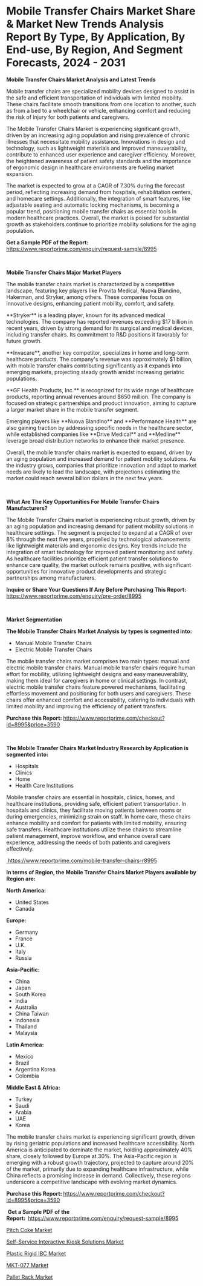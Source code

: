 <p><h1>Mobile Transfer Chairs Market Share & Market New Trends Analysis Report By Type, By Application, By End-use, By Region, And Segment Forecasts, 2024 - 2031</h1></p><p><strong>Mobile Transfer Chairs Market Analysis and Latest Trends</strong></p>
<p><p>Mobile transfer chairs are specialized mobility devices designed to assist in the safe and efficient transportation of individuals with limited mobility. These chairs facilitate smooth transitions from one location to another, such as from a bed to a wheelchair or vehicle, enhancing comfort and reducing the risk of injury for both patients and caregivers.</p><p>The Mobile Transfer Chairs Market is experiencing significant growth, driven by an increasing aging population and rising prevalence of chronic illnesses that necessitate mobility assistance. Innovations in design and technology, such as lightweight materials and improved maneuverability, contribute to enhanced user experience and caregiver efficiency. Moreover, the heightened awareness of patient safety standards and the importance of ergonomic design in healthcare environments are fueling market expansion.</p><p>The market is expected to grow at a CAGR of 7.30% during the forecast period, reflecting increasing demand from hospitals, rehabilitation centers, and homecare settings. Additionally, the integration of smart features, like adjustable seating and automatic locking mechanisms, is becoming a popular trend, positioning mobile transfer chairs as essential tools in modern healthcare practices. Overall, the market is poised for substantial growth as stakeholders continue to prioritize mobility solutions for the aging population.</p></p>
<p><strong>Get a Sample PDF of the Report:&nbsp;</strong> <a href="https://www.reportprime.com/enquiry/request-sample/8995?utm_campaign=1110&utm_medium=2&utm_source=Github&utm_content=ia&utm_term=28112024&utm_id=mobile-transfer-chairs">https://www.reportprime.com/enquiry/request-sample/8995</a></p>
<p>&nbsp;</p>
<p><strong>Mobile Transfer Chairs Major Market Players</strong></p>
<p><p>The mobile transfer chairs market is characterized by a competitive landscape, featuring key players like Provita Medical, Nuova Blandino, Hakerman, and Stryker, among others. These companies focus on innovative designs, enhancing patient mobility, comfort, and safety.</p><p>**Stryker** is a leading player, known for its advanced medical technologies. The company has reported revenues exceeding $17 billion in recent years, driven by strong demand for its surgical and medical devices, including transfer chairs. Its commitment to R&D positions it favorably for future growth.</p><p>**Invacare**, another key competitor, specializes in home and long-term healthcare products. The company's revenue was approximately $1 billion, with mobile transfer chairs contributing significantly as it expands into emerging markets, projecting steady growth amidst increasing geriatric populations.</p><p>**GF Health Products, Inc.** is recognized for its wide range of healthcare products, reporting annual revenues around $650 million. The company is focused on strategic partnerships and product innovation, aiming to capture a larger market share in the mobile transfer segment.</p><p>Emerging players like **Nuova Blandino** and **Performance Health** are also gaining traction by addressing specific needs in the healthcare sector, while established companies like **Drive Medical** and **Medline** leverage broad distribution networks to enhance their market presence.</p><p>Overall, the mobile transfer chairs market is expected to expand, driven by an aging population and increased demand for patient mobility solutions. As the industry grows, companies that prioritize innovation and adapt to market needs are likely to lead the landscape, with projections estimating the market could reach several billion dollars in the next few years.</p></p>
<p>&nbsp;</p>
<p><strong>What Are The Key Opportunities For Mobile Transfer Chairs Manufacturers?</strong></p>
<p><p>The Mobile Transfer Chairs market is experiencing robust growth, driven by an aging population and increasing demand for patient mobility solutions in healthcare settings. The segment is projected to expand at a CAGR of over 8% through the next five years, propelled by technological advancements like lightweight materials and ergonomic designs. Key trends include the integration of smart technology for improved patient monitoring and safety. As healthcare facilities prioritize efficient patient transfer solutions to enhance care quality, the market outlook remains positive, with significant opportunities for innovative product developments and strategic partnerships among manufacturers.</p></p>
<p><strong>Inquire or Share Your Questions If Any Before Purchasing This Report:</strong> <a href="https://www.reportprime.com/enquiry/pre-order/8995?utm_campaign=1110&utm_medium=2&utm_source=Github&utm_content=ia&utm_term=28112024&utm_id=mobile-transfer-chairs">https://www.reportprime.com/enquiry/pre-order/8995</a></p>
<p>&nbsp;</p>
<p><strong>Market Segmentation</strong></p>
<p><strong>The Mobile Transfer Chairs Market Analysis by types is segmented into:</strong></p>
<p><ul><li>Manual Mobile Transfer Chairs</li><li>Electric Mobile Transfer Chairs</li></ul></p>
<p><p>The mobile transfer chairs market comprises two main types: manual and electric mobile transfer chairs. Manual mobile transfer chairs require human effort for mobility, utilizing lightweight designs and easy maneuverability, making them ideal for caregivers in home or clinical settings. In contrast, electric mobile transfer chairs feature powered mechanisms, facilitating effortless movement and positioning for both users and caregivers. These chairs offer enhanced comfort and accessibility, catering to individuals with limited mobility and improving the efficiency of patient transfers.</p></p>
<p><strong>Purchase this Report:&nbsp;</strong><a href="https://www.reportprime.com/checkout?id=8995&price=3590&utm_campaign=1110&utm_medium=2&utm_source=Github&utm_content=ia&utm_term=28112024&utm_id=mobile-transfer-chairs">https://www.reportprime.com/checkout?id=8995&price=3590</a></p>
<p>&nbsp;</p>
<p><strong>The Mobile Transfer Chairs Market Industry Research by Application is segmented into:</strong></p>
<p><ul><li>Hospitals</li><li>Clinics</li><li>Home</li><li>Health Care Institutions</li></ul></p>
<p><p>Mobile transfer chairs are essential in hospitals, clinics, homes, and healthcare institutions, providing safe, efficient patient transportation. In hospitals and clinics, they facilitate moving patients between rooms or during emergencies, minimizing strain on staff. In home care, these chairs enhance mobility and comfort for patients with limited mobility, ensuring safe transfers. Healthcare institutions utilize these chairs to streamline patient management, improve workflow, and enhance overall care experience, addressing the needs of both patients and caregivers effectively.</p></p>
<p><a href="https://www.reportprime.com/mobile-transfer-chairs-r8995?utm_campaign=1110&utm_medium=2&utm_source=Github&utm_content=ia&utm_term=28112024&utm_id=mobile-transfer-chairs">&nbsp;https://www.reportprime.com/mobile-transfer-chairs-r8995</a></p>
<p><strong>In terms of Region, the Mobile Transfer Chairs Market Players available by Region are:</strong></p>
<p>
    <p> <strong> North America: </strong>
        <ul>
            <li>United States</li>
            <li>Canada</li>
        </ul>
        </p> 
    <p> <strong> Europe: </strong>
        <ul>
            <li>Germany</li>
            <li>France</li>
            <li>U.K.</li>
            <li>Italy</li>
            <li>Russia</li>
        </ul>
        </p> 
    <p> <strong> Asia-Pacific: </strong>
        <ul>
            <li>China</li>
            <li>Japan</li>
            <li>South Korea</li>
            <li>India</li>
            <li>Australia</li>
            <li>China Taiwan</li>
            <li>Indonesia</li>
            <li>Thailand</li>
            <li>Malaysia</li>
        </ul>
        </p> 
    <p> <strong> Latin America: </strong>
        <ul>
            <li>Mexico</li>
            <li>Brazil</li>
            <li>Argentina Korea</li>
            <li>Colombia</li>
        </ul>
        </p> 
    <p> <strong> Middle East & Africa: </strong>
        <ul>
            <li>Turkey</li>
            <li>Saudi</li>
            <li>Arabia</li>
            <li>UAE</li>
            <li>Korea</li>
        </ul>
    </p>
    </p>
<p><p>The mobile transfer chairs market is experiencing significant growth, driven by rising geriatric populations and increased healthcare accessibility. North America is anticipated to dominate the market, holding approximately 40% share, closely followed by Europe at 30%. The Asia-Pacific region is emerging with a robust growth trajectory, projected to capture around 20% of the market, primarily due to expanding healthcare infrastructure, while China reflects a promising increase in demand. Collectively, these regions underscore a competitive landscape with evolving market dynamics.</p></p>
<p><strong>Purchase this Report: </strong><a href="https://www.reportprime.com/checkout?id=8995&price=3590&utm_campaign=1110&utm_medium=2&utm_source=Github&utm_content=ia&utm_term=28112024&utm_id=mobile-transfer-chairs">https://www.reportprime.com/checkout?id=8995&price=3590</a></p>
<p>&nbsp;<strong>Get a Sample PDF of the Report:&nbsp;&nbsp;</strong><a href="https://www.reportprime.com/enquiry/request-sample/8995?utm_campaign=1110&utm_medium=2&utm_source=Github&utm_content=ia&utm_term=28112024&utm_id=mobile-transfer-chairs">https://www.reportprime.com/enquiry/request-sample/8995</a></p>
<p><strong></strong></p>
<p><p><a href="https://www.linkedin.com/pulse/charting-future-comprehensive-analysis-global-pitch-coke-so53e?utm_campaign=1110&utm_medium=2&utm_source=Github&utm_content=ia&utm_term=28112024&utm_id=mobile-transfer-chairs">Pitch Coke Market</a></p><p><a href="https://issuu.com/reportprime-2/docs/self-service-interactive-kiosk-solu_c28e003ce3ca21?utm_campaign=1110&utm_medium=2&utm_source=Github&utm_content=ia&utm_term=28112024&utm_id=mobile-transfer-chairs">Self-Service Interactive Kiosk Solutions Market</a></p><p><a href="https://www.linkedin.com/pulse/plastic-rigid-ibc-market-research-report-2024-2031-re-search-guru-jeave?utm_campaign=1110&utm_medium=2&utm_source=Github&utm_content=ia&utm_term=28112024&utm_id=mobile-transfer-chairs">Plastic Rigid IBC Market</a></p><p><a href="https://issuu.com/reportprime-2/docs/mkt-077-market-size-2030.pptx_78f836d02f928f?utm_campaign=1110&utm_medium=2&utm_source=Github&utm_content=ia&utm_term=28112024&utm_id=mobile-transfer-chairs">MKT-077 Market</a></p><p><a href="https://www.linkedin.com/pulse/growth-forecast-pallet-rack-industry-projected-57-cagr-mqc3c?utm_campaign=1110&utm_medium=2&utm_source=Github&utm_content=ia&utm_term=28112024&utm_id=mobile-transfer-chairs">Pallet Rack Market</a></p></p>